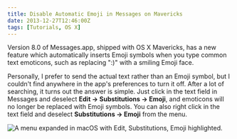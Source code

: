 ```yaml
---
title: Disable Automatic Emoji in Messages on Mavericks
date: 2013-12-27T12:46:00Z
tags: [Tutorials, OS X]
---
```


Version 8.0 of Messages.app, shipped with OS X Mavericks, has a new feature
which automatically inserts Emoji symbols when you type common text emoticons,
such as replacing ":)" with a smiling Emoji face.

Personally, I prefer to send the actual text rather than an Emoji symbol, but I
couldn't find anywhere in the app's preferences to turn it off. After a lot of
searching, it turns out the answer is simple. Just click in the text field in
Messages and deselect **Edit → Substitutions → Emoji**, and emoticons will no
longer be replaced with Emoji symbols. You can also right click in the text
field and deselect **Substitutions → Emoji** from the menu.

![A menu expanded in macOS with Edit, Substitutions, Emoji highlighted.](/img/2013-12-Disable_Emoji.png)
